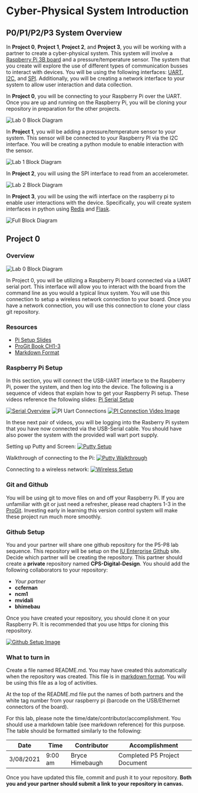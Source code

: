 # Cyber-Physical System Introduction

## P0/P1/P2/P3 System Overview

In **Project 0**, **Project 1**, **Project 2**, and **Project 3**, you will be working
with a partner to create a cyber-physical system. This system will
involve a [Raspberry Pi 3B board](https://www.raspberrypi.org/) and  a
pressure/temperature sensor. The
system that you create will explore the use of different types of
communication busses to interact with devices. You will be using the
following interfaces:
[UART](https://en.wikipedia.org/wiki/Universal_asynchronous_receiver-transmitter),
[I2C](https://en.wikipedia.org/wiki/I%C2%B2C), and
[SPI](https://en.wikipedia.org/wiki/Serial_Peripheral_Interface). Additionally,
you will be creating a network interface to your system to allow user
interaction and data collection.

In **Project 0**, you will be connecting to your Raspberry Pi over the
UART. Once you are up and running on the Raspberry Pi, you will be
cloning your repository in preparation for the other projects.

![Lab 0 Block Diagram](art/blocks_lab0.png)

In **Project 1**, you will be adding a pressure/temperature sensor to
your system. This sensor will be connected to your Raspberry PI via
the I2C interface. You will be creating a python module to enable
interaction with the sensor.

![Lab 1 Block Diagram](art/blocks_lab1.png)

In **Project 2**, you will using the SPI interface to read from an accelerometer. 

![Lab 2 Block Diagram](art/blocks_lab2.png)

In **Project 3**, you will be using the wifi interface on the
raspberry pi to enable user interactions with the
device. Specifically, you will create system interfaces in python
using [Redis](https://redis.io/) and
[Flask](https://en.wikipedia.org/wiki/Flask_(web_framework)).

![Full Block Diagram](art/blocks_full.png)

## Project 0

### Overview

![Lab 0 Block Diagram](art/blocks_lab0.png)

In Project 0, you will be utilizing a Raspberry Pi board connected via
a UART serial port. This interface will allow you to interact with the
board from the command line as you would a typical linux system. You
will use this connection to setup a wireless network connection to
your board. Once you have a network connection, you will use this
connection to clone your class git repository.

### Resources

* [Pi Setup Slides](docs/pi_serial_setup.pdf)
* [ProGit Book CH1-3](https://git-scm.com/book/en/v2)
* [Markdown
Format](https://guides.github.com/features/mastering-markdown/)

### Raspberry Pi Setup

In this section, you will connect the USB-UART interface to the
Raspberry Pi, power the system, and then log into the device. The
following is a sequence of videos that explain how to get your
Raspberry Pi setup. These videos reference the following slides: [Pi Serial Setup](docs/pi_serial_setup.pdf)

[![Serial Overview](images/serial_port_overview.jpg)](https://iu.mediaspace.kaltura.com/media/1_559zxkqp)
![PI Uart Connections](images/pi_uart_connections.jpg)
[![PI Connection Video Image](images/pi_connection_video.jpg)](https://iu.mediaspace.kaltura.com/media/1_35m4dmw8)

In these next pair of videos, you will be logging into the Rasberry Pi
system that you have now connected via the USB-Serial cable. You
should have also power the system with the provided wall wart port
supply.

Setting up Putty and Screen:
[![Putty Setup](images/putty_slides.jpg)](https://iu.mediaspace.kaltura.com/media/1_jtft60u1)

Walkthrough of connecting to the Pi:
[![Putty Walkthrough](images/putty_walkthrough.jpg)](https://iu.mediaspace.kaltura.com/media/1_t1tcud2q)

Connecting to a wireless network:
[![Wireless Setup](images/wireless_setup.jpg)](https://iu.mediaspace.kaltura.com/media/1_1wfuq2uw)

### Git and Github

You will be using git to move files on and off your Raspberry Pi. If
you are unfamiliar with git or just need a refresher, please read
chapters 1-3 in the
[ProGit](https://git-scm.com/book/en/v2). Investing early in learning
this version control system will make these project run much more
smoothly.

### Github Setup 

You and your partner will share one github repository for the P5-P8
lab sequence. This repository will be setup on the [IU Enterprise
Github](https://kb.iu.edu/d/bagk) site. Decide which partner will be
creating the repository. This partner should create a **private**
repository named **CPS-Digital-Design**. You should add the following
collaborators to your repository:

* *Your partner*
* **ccfernan**
* **ncm1**
* **mvidali**
* **bhimebau**

Once you have created your repository, you should clone it on your
Raspberry Pi. It is recommended that you use https for cloning this
repository.

[![Github Setup Image](images/github_image.jpg)](https://iu.mediaspace.kaltura.com/media/1_vptrmyqb)

### What to turn in

Create a file named README.md. You may have created this automatically
when the repository was created. This file is in [markdown
format](https://guides.github.com/features/mastering-markdown/). You
will be using this file as a log of activities. 

At the top of the README.md file put the names of both partners and
the white tag number from your raspberry pi (barcode on the
USB/Ethernet connectors of the board).

For this lab, please note the
time/date/contributor/accomplishment. You should use a markdown table
(see markdown reference) for this purpose. The table should be
formatted similarly to the following:

Date | Time | Contributor | Accomplishment
-----|------|-------------|---------------
3/08/2021|9:00 am| Bryce Himebaugh | Completed P5 Project Document

Once you have updated this file, commit and push it to your
repository. **Both you and your partner should submit a link to your
repository in canvas.**








